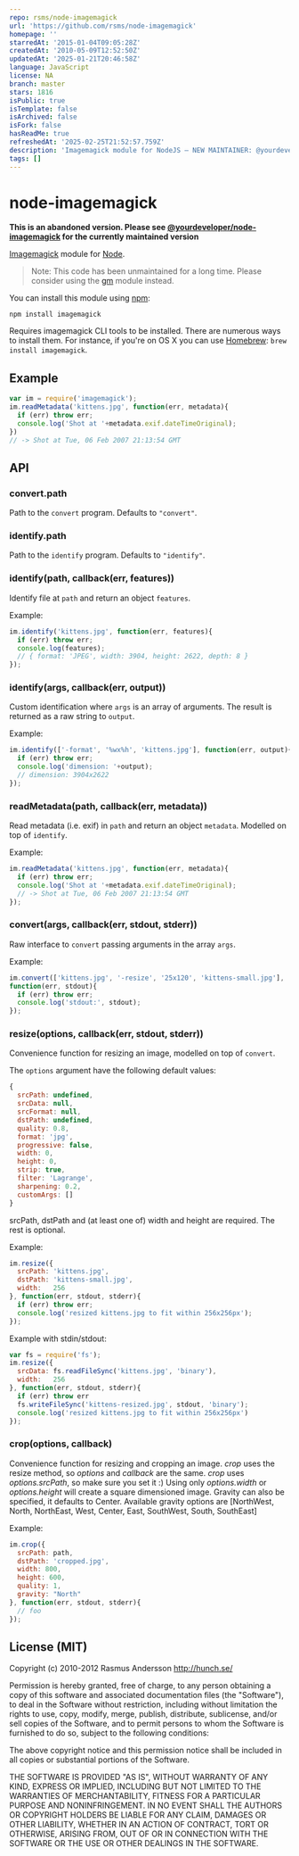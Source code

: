 ```yaml
---
repo: rsms/node-imagemagick
url: 'https://github.com/rsms/node-imagemagick'
homepage: ''
starredAt: '2015-01-04T09:05:28Z'
createdAt: '2010-05-09T12:52:50Z'
updatedAt: '2025-01-21T20:46:58Z'
language: JavaScript
license: NA
branch: master
stars: 1816
isPublic: true
isTemplate: false
isArchived: false
isFork: false
hasReadMe: true
refreshedAt: '2025-02-25T21:52:57.759Z'
description: 'Imagemagick module for NodeJS — NEW MAINTAINER: @yourdeveloper'
tags: []
---
```


# node-imagemagick

**This is an abandoned version. Please see [@yourdeveloper/node-imagemagick](https://github.com/yourdeveloper/node-imagemagick) for the currently maintained version**

[Imagemagick](http://www.imagemagick.org/) module for [Node](http://nodejs.org/).

> Note: This code has been unmaintained for a long time. Please consider using the [gm](https://github.com/aheckmann/gm) module instead.

You can install this module using [npm](http://github.com/isaacs/npm):

    npm install imagemagick

Requires imagemagick CLI tools to be installed. There are numerous ways to install them. For instance, if you're on OS X you can use [Homebrew](http://mxcl.github.com/homebrew/): `brew install imagemagick`.

## Example

```javascript
var im = require('imagemagick');
im.readMetadata('kittens.jpg', function(err, metadata){
  if (err) throw err;
  console.log('Shot at '+metadata.exif.dateTimeOriginal);
})
// -> Shot at Tue, 06 Feb 2007 21:13:54 GMT
```

## API

### convert.path

Path to the `convert` program. Defaults to `"convert"`.

### identify.path

Path to the `identify` program. Defaults to `"identify"`.

### identify(path, callback(err, features))

Identify file at `path` and return an object `features`.

Example:

```javascript
im.identify('kittens.jpg', function(err, features){
  if (err) throw err;
  console.log(features);
  // { format: 'JPEG', width: 3904, height: 2622, depth: 8 }
});
```

### identify(args, callback(err, output))

Custom identification where `args` is an array of arguments. The result is returned as a raw string to `output`.

Example:

```javascript
im.identify(['-format', '%wx%h', 'kittens.jpg'], function(err, output){
  if (err) throw err;
  console.log('dimension: '+output);
  // dimension: 3904x2622
});
```

### readMetadata(path, callback(err, metadata))

Read metadata (i.e. exif) in `path` and return an object `metadata`. Modelled on top of `identify`.

Example:

```javascript
im.readMetadata('kittens.jpg', function(err, metadata){
  if (err) throw err;
  console.log('Shot at '+metadata.exif.dateTimeOriginal);
  // -> Shot at Tue, 06 Feb 2007 21:13:54 GMT
});
```

### convert(args, callback(err, stdout, stderr))

Raw interface to `convert` passing arguments in the array `args`.

Example:

```javascript
im.convert(['kittens.jpg', '-resize', '25x120', 'kittens-small.jpg'], 
function(err, stdout){
  if (err) throw err;
  console.log('stdout:', stdout);
});
```

### resize(options, callback(err, stdout, stderr))

Convenience function for resizing an image, modelled on top of `convert`.

The `options` argument have the following default values:

```javascript
{
  srcPath: undefined,
  srcData: null,
  srcFormat: null,
  dstPath: undefined,
  quality: 0.8,
  format: 'jpg',
  progressive: false,
  width: 0,
  height: 0,
  strip: true,
  filter: 'Lagrange',
  sharpening: 0.2,
  customArgs: []
}
```

srcPath, dstPath and (at least one of) width and height are required. The rest is optional.

Example:

```javascript
im.resize({
  srcPath: 'kittens.jpg',
  dstPath: 'kittens-small.jpg',
  width:   256
}, function(err, stdout, stderr){
  if (err) throw err;
  console.log('resized kittens.jpg to fit within 256x256px');
});
```

Example with stdin/stdout:

```javascript
var fs = require('fs');
im.resize({
  srcData: fs.readFileSync('kittens.jpg', 'binary'),
  width:   256
}, function(err, stdout, stderr){
  if (err) throw err
  fs.writeFileSync('kittens-resized.jpg', stdout, 'binary');
  console.log('resized kittens.jpg to fit within 256x256px')
});
```

### crop(options, callback) ###
Convenience function for resizing and cropping an image. _crop_ uses the resize method, so _options_ and _callback_ are the same. _crop_ uses _options.srcPath_, so make sure you set it :) Using only _options.width_ or _options.height_ will create a square dimensioned image.  Gravity can also be specified, it defaults to Center.   Available gravity options are [NorthWest, North, NorthEast, West, Center, East, SouthWest, South, SouthEast]

Example:

```javascript
im.crop({
  srcPath: path,
  dstPath: 'cropped.jpg',
  width: 800,
  height: 600,
  quality: 1,
  gravity: "North"
}, function(err, stdout, stderr){
  // foo
});
```

## License (MIT)

Copyright (c) 2010-2012 Rasmus Andersson <http://hunch.se/>

Permission is hereby granted, free of charge, to any person obtaining a copy
of this software and associated documentation files (the "Software"), to deal
in the Software without restriction, including without limitation the rights
to use, copy, modify, merge, publish, distribute, sublicense, and/or sell
copies of the Software, and to permit persons to whom the Software is
furnished to do so, subject to the following conditions:

The above copyright notice and this permission notice shall be included in
all copies or substantial portions of the Software.

THE SOFTWARE IS PROVIDED "AS IS", WITHOUT WARRANTY OF ANY KIND, EXPRESS OR
IMPLIED, INCLUDING BUT NOT LIMITED TO THE WARRANTIES OF MERCHANTABILITY,
FITNESS FOR A PARTICULAR PURPOSE AND NONINFRINGEMENT. IN NO EVENT SHALL THE
AUTHORS OR COPYRIGHT HOLDERS BE LIABLE FOR ANY CLAIM, DAMAGES OR OTHER
LIABILITY, WHETHER IN AN ACTION OF CONTRACT, TORT OR OTHERWISE, ARISING FROM,
OUT OF OR IN CONNECTION WITH THE SOFTWARE OR THE USE OR OTHER DEALINGS IN
THE SOFTWARE.
